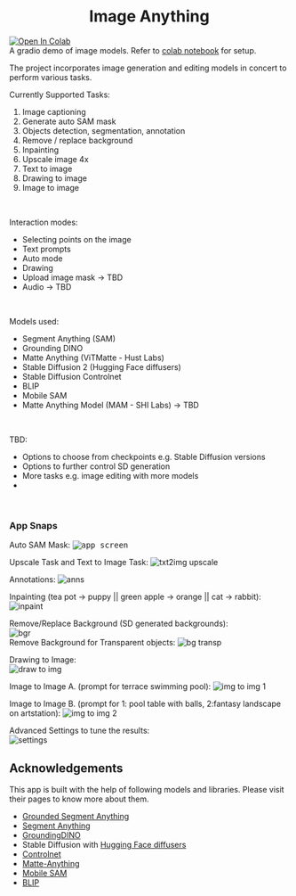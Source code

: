#  <center>Image Anything
 [![Open In Colab](https://colab.research.google.com/assets/colab-badge.svg)](https://colab.research.google.com/github/neuromorph/image-anything/blob/main/image_anything.ipynb)  
A gradio demo of image models. Refer to [colab notebook](image_anything.ipynb) for setup.  

The project incorporates image generation and editing models in concert to perform various tasks.  


Currently Supported Tasks:
1. Image captioning
2. Generate auto SAM mask
3. Objects detection, segmentation, annotation
4. Remove / replace background
5. Inpainting
6. Upscale image 4x
7. Text to image 
8. Drawing to image
9. Image to image  
</br>

Interaction modes:
* Selecting points on the image
* Text prompts
* Auto mode
* Drawing
* Upload image mask -> TBD
* Audio -> TBD  
</br>

Models used:
* Segment Anything (SAM)
* Grounding DINO
* Matte Anything (ViTMatte - Hust Labs)
* Stable Diffusion 2 (Hugging Face diffusers)
* Stable Diffusion Controlnet 
* BLIP
* Mobile SAM
* Matte Anything Model (MAM - SHI Labs) -> TBD  
</br>

TBD: 
* Options to choose from checkpoints e.g. Stable Diffusion versions
* Options to further control SD generation
* More tasks e.g. image editing with more models
* 

</br>

###  App Snaps
Auto SAM Mask: 
<kbd>![app screen](assets/first_screen.png) </kbd>

Upscale Task and Text to Image Task:
![txt2img upscale](assets/ups_t2i.png)  

Annotations: 
![anns](assets/anns.png)  

Inpainting (tea pot -> puppy ||  green apple -> orange || cat -> rabbit):  
![inpaint](assets/inp.png)  

Remove/Replace Background (SD generated backgrounds):  
![bgr](assets/bgn.png)  
Remove Background for Transparent objects:
![bg transp](assets/bgtr.png)  

Drawing to Image:  
![draw to img](assets/d2i.png)  

Image to Image A. (prompt for terrace swimming pool):
![img to img 1](assets/i2i1.png)  

Image to Image B. (prompt for 1: pool table with balls, 2:fantasy landscape on artstation):
![img to img 2](assets/i2i2.png)  

Advanced Settings to tune the results:  
![settings](assets/sett.png) 

## Acknowledgements
This app is built with the help of following models and libraries. Please visit their pages to know more about them.  
* [Grounded Segment Anything](https://github.com/IDEA-Research/Grounded-Segment-Anything) 
* [Segment Anything](https://github.com/facebookresearch/segment-anything/)
* [GroundingDINO](https://github.com/IDEA-Research/GroundingDINO)
* Stable Diffusion with [Hugging Face diffusers](https://github.com/huggingface/diffusers)
* [Controlnet](https://github.com/lllyasviel/ControlNet)
* [Matte-Anything](https://github.com/hustvl/Matte-Anything)
* [Mobile SAM](https://github.com/ChaoningZhang/MobileSAM)
* [BLIP](https://arxiv.org/abs/2201.12086)
